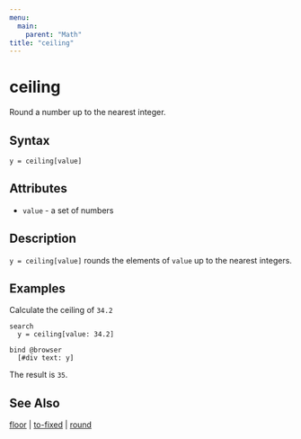 ```yaml
---
menu:
  main:
    parent: "Math"
title: "ceiling"
---
```


# ceiling

Round a number up to the nearest integer.

## Syntax

```eve
y = ceiling[value]
```

## Attributes

- `value` - a set of numbers

## Description

`y = ceiling[value]` rounds the elements of `value` up to the nearest integers. 

## Examples

Calculate the ceiling of `34.2`

```eve
search
  y = ceiling[value: 34.2]
  
bind @browser
  [#div text: y]
```

The result is `35`.

## See Also

[floor](../floor) | [to-fixed](../to-fixed) | [round](../round)
